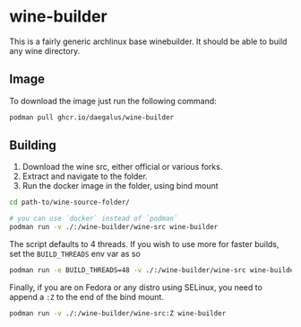 # wine-builder

This is a fairly generic archlinux base winebuilder. It should be able to build any wine directory.

## Image

To download the image just run the following command:

```sh
podman pull ghcr.io/daegalus/wine-builder
```

## Building

1. Download the wine src, either official or various forks.
2. Extract and navigate to the folder.
3. Run the docker image in the folder, using bind mount

```sh
cd path-to/wine-source-folder/

# you can use `docker` instead of `podman`
podman run -v ./:/wine-builder/wine-src wine-builder
```

The script defaults to 4 threads. If you wish to use more for faster builds, set the `BUILD_THREADS` env var as so

```sh
podman run -e BUILD_THREADS=48 -v ./:/wine-builder/wine-src wine-builder
```

Finally, if you are on Fedora or any distro using SELinux, you need to append a `:Z` to the end of the bind mount.

```sh
podman run -v ./:/wine-builder/wine-src:Z wine-builder
```
